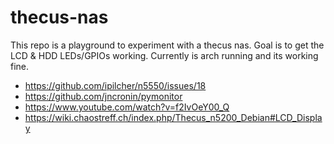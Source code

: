 # thecus-nas
This repo is a playground to experiment with a thecus nas. Goal is to get the LCD &amp; HDD LEDs/GPIOs working. Currently is arch running and its working fine. 


- https://github.com/ipilcher/n5550/issues/18
- https://github.com/jncronin/pymonitor
- https://www.youtube.com/watch?v=f2IvOeY00_Q
- https://wiki.chaostreff.ch/index.php/Thecus_n5200_Debian#LCD_Display
